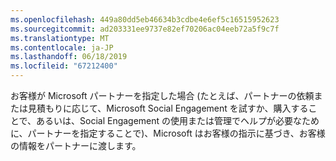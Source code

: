 ```yaml
---
ms.openlocfilehash: 449a80dd5eb46634b3cdbe4e6ef5c16515952623
ms.sourcegitcommit: ad203331ee9737e82ef70206ac04eeb72a5f9c7f
ms.translationtype: MT
ms.contentlocale: ja-JP
ms.lasthandoff: 06/18/2019
ms.locfileid: "67212400"
---
```

お客様が Microsoft パートナーを指定した場合 (たとえば、パートナーの依頼または見積もりに応じて、Microsoft Social Engagement を試すか、購入することで、あるいは、Social Engagement の使用または管理でヘルプが必要なために、パートナーを指定することで)、Microsoft はお客様の指示に基づき、お客様の情報をパートナーに渡します。